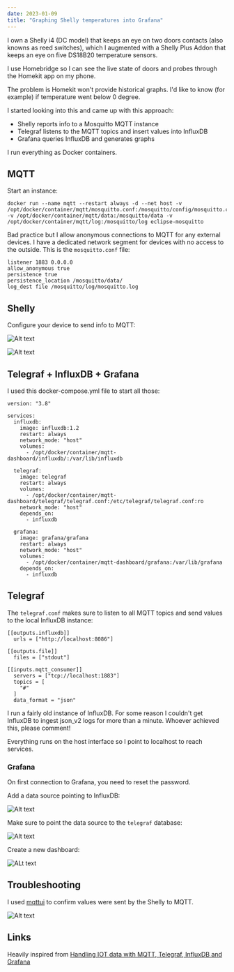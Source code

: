 ```yaml
---
date: 2023-01-09
title: "Graphing Shelly temperatures into Grafana"
---
```


I own a Shelly i4 (DC model) that keeps an eye on two doors contacts (also knowns as reed switches), which I augmented with a Shelly Plus Addon that keeps an eye on five DS18B20 temperature sensors.

I use Homebridge so I can see the live state of doors and probes through the Homekit app on my phone.

The problem is Homekit won't provide historical graphs. I'd like to know (for example) if temperature went below 0 degree.

I started looking into this and came up with this approach:

- Shelly reports info to a Mosquitto MQTT instance
- Telegraf listens to the MQTT topics and insert values into InfluxDB
- Grafana queries InfluxDB and generates graphs

I run everything as Docker containers.

## MQTT

Start an instance:

```
docker run --name mqtt --restart always -d --net host -v /opt/docker/container/mqtt/mosquitto.conf:/mosquitto/config/mosquitto.conf -v /opt/docker/container/mqtt/data:/mosquitto/data -v /opt/docker/container/mqtt/log:/mosquitto/log eclipse-mosquitto
```

Bad practice but I allow anonymous connections to MQTT for any external devices. I have a dedicated network segment for devices with no access to the outside. This is the `mosquitto.conf` file:

```
listener 1883 0.0.0.0
allow_anonymous true
persistence true
persistence_location /mosquitto/data/
log_dest file /mosquitto/log/mosquitto.log
```

## Shelly

Configure your device to send info to MQTT:

![Alt text](https://blog.wains.be/images/mqtt/mqtt1.png)

![Alt text](https://blog.wains.be/images/mqtt/mqtt2.png)

## Telegraf + InfluxDB + Grafana

I used this docker-compose.yml file to start all those:

```
version: "3.8"

services:
  influxdb:
    image: influxdb:1.2
    restart: always
    network_mode: "host"
    volumes:
      - /opt/docker/container/mqtt-dashboard/influxdb/:/var/lib/influxdb

  telegraf:
    image: telegraf
    restart: always
    volumes:
      - /opt/docker/container/mqtt-dashboard/telegraf/telegraf.conf:/etc/telegraf/telegraf.conf:ro
    network_mode: "host"
    depends_on:
      - influxdb

  grafana:
    image: grafana/grafana
    restart: always
    network_mode: "host"
    volumes:
      - /opt/docker/container/mqtt-dashboard/grafana:/var/lib/grafana
    depends_on:
      - influxdb
```

## Telegraf

The `telegraf.conf` makes sure to listen to all MQTT topics and send values to the local InfluxDB instance:

```
[[outputs.influxdb]]
  urls = ["http://localhost:8086"]

[[outputs.file]]
  files = ["stdout"]

[[inputs.mqtt_consumer]]
  servers = ["tcp://localhost:1883"]
  topics = [
    "#"
  ]
  data_format = "json"
```

I run a fairly old instance of InfluxDB. For some reason I couldn't get InfluxDB to ingest json_v2 logs for more than a minute. Whoever achieved this, please comment!

Everything runs on the host interface so I point to localhost to reach services.

### Grafana

On first connection to Grafana, you need to reset the password.

Add a data source pointing to InfluxDB:

![Alt text](https://blog.wains.be/images/mqtt/mqtt3.png)

Make sure to point the data source to the `telegraf` database:

![Alt text](https://blog.wains.be/images/mqtt/mqtt4.png)

Create a new dashboard:

![ALt text](https://blog.wains.be/images/mqtt/mqtt5.png)

## Troubleshooting

I used [mqttui](https://github.com/EdJoPaTo/mqttui) to confirm values were sent by the Shelly to MQTT.

![Alt text](https://blog.wains.be/images/mqtt/mqtt6.png)

## Links

Heavily inspired from [Handling IOT data with MQTT, Telegraf, InfluxDB and Grafana](https://lucassardois.medium.com/handling-iot-data-with-mqtt-telegraf-influxdb-and-grafana-5a431480217)


